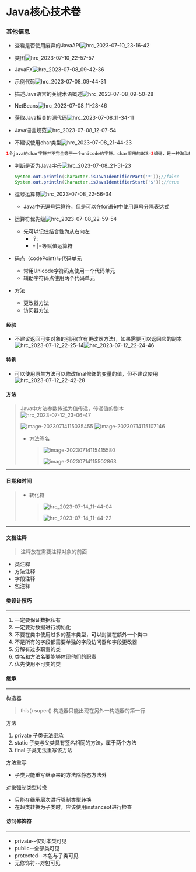 # Java核心技术卷

### 其他信息

- 查看是否使用废弃的JavaAPI![hrc_2023-07-10_23-16-42](Java核心技术卷/hrc_2023-07-10_23-16-42.png)

- 类图![hrc_2023-07-10_22-57-57](Java核心技术卷/hrc_2023-07-10_22-57-57.png)

- JavaFX![hrc_2023-07-08_09-42-36](Java核心技术卷/hrc_2023-07-08_09-42-36.png)

- 示例代码![hrc_2023-07-08_09-44-31](Java核心技术卷/hrc_2023-07-08_09-44-31-1689074823452.png)

- 描述Java语言的关键术语概述![hrc_2023-07-08_09-50-28](Java核心技术卷/hrc_2023-07-08_09-50-28.png)

- NetBeans![hrc_2023-07-08_11-28-46](Java核心技术卷/hrc_2023-07-08_11-28-46.png)

- 获取Java相关的源代码![hrc_2023-07-08_11-34-11](Java核心技术卷/hrc_2023-07-08_11-34-11.png)

- Java语言规范![hrc_2023-07-08_12-07-54](Java核心技术卷/hrc_2023-07-08_12-07-54.png)

- 不建议使用char类型![hrc_2023-07-08_21-44-23](Java核心技术卷/hrc_2023-07-08_21-44-23.png)

```java
1个java的char字符并不完全等于一个unicode的字符。char采用的UCS-2编码，是一种淘汰的UTF-16编码，编码方式最多有65536种，远远少于当今Unicode拥有11万字符的需求。java只好对后来新增的Unicode字符用2个char拼出1个Unicode字符。导致String中char的数量不等于unicode字符的数量
```

- 判断是否为Java字母![hrc_2023-07-08_21-51-23](Java核心技术卷/hrc_2023-07-08_21-51-23.png)

  ```JAVA
  System.out.println(Character.isJavaIdentifierPart('*'));//false
  System.out.println(Character.isJavaIdentifierStart('$'));//true
  ```

  

- 逗号运算符![hrc_2023-07-08_22-56-34](Java核心技术卷/hrc_2023-07-08_22-56-34-1689076363788.png)

  - Java中无逗号运算符，但是可以在for语句中使用逗号分隔表达式

- 运算符优先级![hrc_2023-07-08_22-59-54](Java核心技术卷/hrc_2023-07-08_22-59-54.png)

  - 先可以记住结合性为从右向左
    - ？:
    - = |=等赋值运算符

- 码点（codePoint)与代码单元
  - 常用Unicode字符码点使用一个代码单元
  - 辅助字符码点使用两个代码单元
- 方法
  - 更改器方法
  - 访问器方法

#### 经验

- 不建议返回可变对象的引用(含有更改器方法)，如果需要可以返回它的副本![hrc_2023-07-12_22-25-14](Java核心技术卷/hrc_2023-07-12_22-25-14.png)![hrc_2023-07-12_22-24-46](Java核心技术卷/hrc_2023-07-12_22-24-46.png)

#### 特例

- 可以使用原生方法可以修改final修饰的变量的值，但不建议使用![hrc_2023-07-12_22-42-28](Java核心技术卷/hrc_2023-07-12_22-42-28.png)

#### 方法

> Java中方法参数传递为值传递，传递值的副本![hrc_2023-07-12_23-06-47](Java核心技术卷/hrc_2023-07-12_23-06-47.png)
>
> ![image-20230714115035455](Java核心技术卷/image-20230714115035455.png)	
> ![image-20230714115107146](Java核心技术卷/image-20230714115107146.png)
>
> - 方法签名
>
>   > ![image-20230714115415580](Java核心技术卷/image-20230714115415580.png)
>   >
>   > ![image-20230714115502863](Java核心技术卷/image-20230714115502863.png)

-----

#### 日期和时间

> - 转化符
>
>   >  ![hrc_2023-07-14_11-44-04](Java核心技术卷/hrc_2023-07-14_11-44-04.png)
>   >
>   > ![hrc_2023-07-14_11-44-22](Java核心技术卷/hrc_2023-07-14_11-44-22.png)

----

#### 文档注释

> 注释放在需要注释对象的前面

- 类注释
- 方法注释
- 字段注释
- 包注释

#### 类设计技巧

---

1. 一定要保证数据私有
2. 一定要对数据进行初始化
3. 不要在类中使用过多的基本类型，可以封装在额外一个类中
4. 不是所有的字段都需要单独的字段访问器和字段更改器
5. 分解有过多职责的类
6. 类名和方法名要能够体现他们的职责
7. 优先使用不可变的类


#### 继承

----

构造器
> this() super()  构造器只能出现在另外一构造器的第一行

方法
1. private  子类无法继承
2. static 子类与父类具有签名相同的方法，属于两个方法
3. final  子类无法重写该方法

方法重写
- 子类只能重写继承来的方法除静态方法外

对象强制类型转换
- 只能在继承层次进行强制类型转换
- 在超类转换为子类时，应该使用instanceof进行检查

#### 访问修饰符

---

- private--仅对本类可见
- public--全部类可见
- protected--本包与子类可见
- 无修饰符--对包可见

